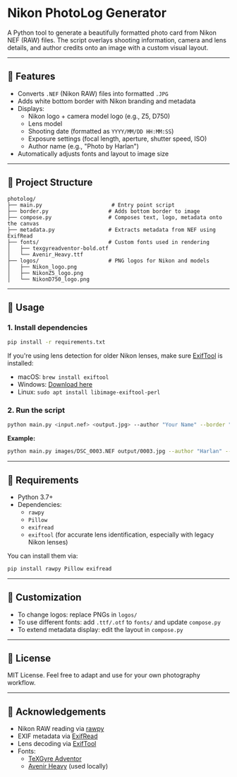 # Nikon PhotoLog Generator

A Python tool to generate a beautifully formatted photo card from Nikon NEF (RAW) files. The script overlays shooting information, camera and lens details, and author credits onto an image with a custom visual layout.

---

## 📸 Features

- Converts `.NEF` (Nikon RAW) files into formatted `.JPG`
- Adds white bottom border with Nikon branding and metadata
- Displays:
  - Nikon logo + camera model logo (e.g., Z5, D750)
  - Lens model
  - Shooting date (formatted as `YYYY/MM/DD HH:MM:SS`)
  - Exposure settings (focal length, aperture, shutter speed, ISO)
  - Author name (e.g., "Photo by Harlan")
- Automatically adjusts fonts and layout to image size

---

## 🧱 Project Structure

```
photolog/
├── main.py                      # Entry point script
├── border.py                   # Adds bottom border to image
├── compose.py                  # Composes text, logo, metadata onto the canvas
├── metadata.py                 # Extracts metadata from NEF using ExifRead
├── fonts/                      # Custom fonts used in rendering
│   ├── texgyreadventor-bold.otf
│   └── Avenir_Heavy.ttf
├── logos/                      # PNG logos for Nikon and models
│   ├── Nikon_logo.png
│   ├── NikonZ5_logo.png
│   └── NikonD750_logo.png
```

---

## 🚀 Usage

### 1. Install dependencies
```bash
pip install -r requirements.txt
```

If you're using lens detection for older Nikon lenses, make sure [ExifTool](https://exiftool.org/) is installed:

- macOS: `brew install exiftool`
- Windows: [Download here](https://exiftool.org/)
- Linux: `sudo apt install libimage-exiftool-perl`
  
### 2. Run the script
```bash
python main.py <input.nef> <output.jpg> --author "Your Name" --border "border mode:blur or basic"
```

**Example:**
```bash
python main.py images/DSC_0003.NEF output/0003.jpg --author "Harlan" --border "blur"
```

---

## 📝 Requirements
- Python 3.7+
- Dependencies:
  - `rawpy`
  - `Pillow`
  - `exifread`
  - `exiftool` (for accurate lens identification, especially with legacy Nikon lenses)

You can install them via:
```bash
pip install rawpy Pillow exifread
```

---

## 🧩 Customization
- To change logos: replace PNGs in `logos/`
- To use different fonts: add `.ttf/.otf` to `fonts/` and update `compose.py`
- To extend metadata display: edit the layout in `compose.py`

---

## 📄 License
MIT License. Feel free to adapt and use for your own photography workflow.

---

## 🙌 Acknowledgements
- Nikon RAW reading via [rawpy](https://pypi.org/project/rawpy/)
- EXIF metadata via [ExifRead](https://pypi.org/project/ExifRead/)
- Lens decoding via [ExifTool](https://exiftool.org/)
- Fonts:
  - [TeXGyre Adventor](https://www.gust.org.pl/projects/e-foundry/tex-gyre/adventor)
  - [Avenir Heavy](https://www.myfonts.com/fonts/linotype/avenir/) (used locally)
